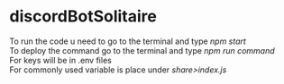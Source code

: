 # discordBotSolitaire 
To run the code u need to go to the terminal and type *npm start* <br>
To deploy the command go to the terminal and type *npm run command* <br>
For keys will be in .env files <br>
For commonly used variable is place under *share>index.js*
